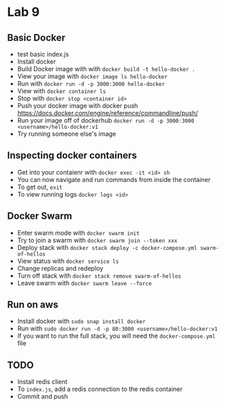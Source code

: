 # Lab 9

## Basic Docker
- test basic index.js
- Install docker
- Build Docker image with  with `docker build -t hello-docker .`
- View your image with `docker image ls hello-docker`
- Run with `docker run -d -p 3000:3000 hello-docker`
- View with `docker container ls`
- Stop with `docker stop <container id>`
- Push your docker image with docker push https://docs.docker.com/engine/reference/commandline/push/
- Run your image off of dockerhub `docker run -d -p 3000:3000 <username>/hello-docker:v1`
- Try running someone else's image

## Inspecting docker containers
- Get into your contaienr with `docker exec -it <id> sh`
- You can now navigate and run commands from inside the container
- To get out, `exit`
- To view running logs `docker logs <id>`

## Docker Swarm
- Enter swarm mode with `docker swarm init`
- Try to join a swarm with `docker swarm join --token xxx`
- Deploy stack with `docker stack deploy -c docker-compose.yml swarm-of-hellos`
- View status with `docker service ls`
- Change replicas and redeploy
- Turn off stack with `docker stack remove swarm-of-hellos`
- Leave swarm with `docker swarm leave --force`

## Run on aws
- Install docker with `sudo snap install docker`
- Run with `sudo docker run -d -p 80:3000 <username>/hello-docker:v1`
- If you want to run the full stack, you will need the `docker-compose.yml` file

## TODO
- Install redis client
- To `index.js`, add a redis connection to the redis container
- Commit and push